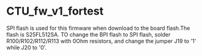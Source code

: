 # CTU_fw_v1_fortest
SPI flash is used for this firmware when download to the board flash.The flash is S25FL512SA.
TO change the BPI flash to SPI flash, solder R100/R102/R112/R113 with 0Ohm resistors, and change the jumper J19 to '1' while J20 to '0'.
